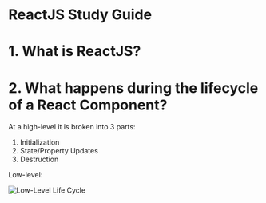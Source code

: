 [React-LifeCycle]: img/low-level-lifecycle.png
# ReactJS Study Guide

# 1. What is ReactJS?

# 2. What happens during the lifecycle of a React Component?

At a high-level it is broken into 3 parts:  
1. Initialization
2. State/Property Updates
3. Destruction

Low-level:

![Low-Level Life Cycle](React-LifeCycle)


